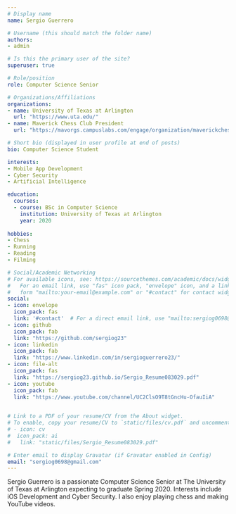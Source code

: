 ```yaml
---
# Display name
name: Sergio Guerrero 

# Username (this should match the folder name)
authors:
- admin

# Is this the primary user of the site?
superuser: true

# Role/position
role: Computer Science Senior 

# Organizations/Affiliations
organizations:
- name: University of Texas at Arlington 
  url: "https://www.uta.edu/"
- name: Maverick Chess Club President 
  url: "https://mavorgs.campuslabs.com/engage/organization/maverickchessclub"

# Short bio (displayed in user profile at end of posts)
bio: Computer Science Student 

interests:
- Mobile App Development
- Cyber Security
- Artificial Intelligence

education:
  courses:
  - course: BSc in Computer Science
    institution: University of Texas at Arlington
    year: 2020
    
hobbies:
- Chess 
- Running 
- Reading
- Filming

# Social/Academic Networking
# For available icons, see: https://sourcethemes.com/academic/docs/widgets/#icons
#   For an email link, use "fas" icon pack, "envelope" icon, and a link in the
#   form "mailto:your-email@example.com" or "#contact" for contact widget.
social:
- icon: envelope
  icon_pack: fas
  link: '#contact'  # For a direct email link, use "mailto:sergiog0698@gmail.com".
- icon: github
  icon_pack: fab
  link: "https://github.com/sergiog23"
- icon: linkedin
  icon_pack: fab 
  link: "https://www.linkedin.com/in/sergioguerrero23/"
- icon: file-alt
  icon_pack: fas
  link: "https://sergiog23.github.io/Sergio_Resume083029.pdf"
- icon: youtube
  icon_pack: fab
  link: "https://www.youtube.com/channel/UC2ClsO9T8tGncHu-OfauIiA"
 

# Link to a PDF of your resume/CV from the About widget.
# To enable, copy your resume/CV to `static/files/cv.pdf` and uncomment the lines below.  
# - icon: cv
#  icon_pack: ai
#   link: "static/files/Sergio_Resume083029.pdf"

# Enter email to display Gravatar (if Gravatar enabled in Config)
email: "sergiog0698@gmail.com"
---
```

Sergio Guerrero is a passionate Computer Science Senior at The University of Texas at Arlington expecting to  graduate Spring 2020. Interests include iOS Development and Cyber Security. I also enjoy playing chess and making YouTube videos.
